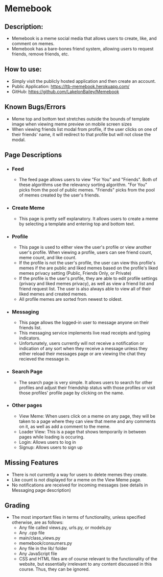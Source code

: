 # Memebook

## Description:
- Memebook is a meme social media that allows users to create, like, and comment on memes.
- Memebook has a bare-bones friend system, allowing users to request friends, remove friends, etc.

## How to use:
- Simply visit the publicly hosted application and then create an account.
- Public Application: https://ltb-memebook.herokuapp.com/
- GitHub: https://github.com/LakelonBailey/Memebook

## Known Bugs/Errors
- Meme top and bottom text stretches outside the bounds of template image when viewing meme preview on mobile screen sizes
- When viewing friends list modal from profile, if the user clicks on one of their friends' name, it will redirect to that profile but will not close the modal.

## Page Descriptions
- ### Feed
    - The feed page allows users to view "For You" and "Friends". Both of these algorithms use the relevancy sorting algorithm. "For You" picks from the pool of public memes. "Friends" picks from the pool of memes created by the user's friends.
- ### Create Meme
    - This page is pretty self explanatory. It allows users to create a meme by selecting a template and entering top and bottom text.
- ### Profile
    - This page is used to either view the user's profile or view another user's profile. When viewing a profile, users can see friend count, meme count, and like count.
    - If the profile is not the user's profile, the user can view this profile's memes if the are public and liked memes based on the profile's liked memes privacy setting (Public, Friends Only, or Private)
    - If the profile is the user's profile, they are able to edit profile settings (privacy and liked memes privacy), as well as view a friend list and friend request list. The user is also always able to view all of their liked memes and created memes.
    - All profile memes are sorted from newest to oldest.
- ### Messaging
    - This page allows the logged-in user to message anyone on their friends list.
    - This messaging service implements live read receipts and typing indicators.
    - Unfortunately, users currently will not receive a notification or indication of any sort when they receive a message unless they either reload their messages page or are viewing the chat they recieved the message in.
- ### Search Page
    - The search page is very simple. It allows users to search for other profiles and adjust their friendship status with those profiles or visit those profiles' profile page by clicking on the name.
- ### Other pages
    - View Meme: When users click on a meme on any page, they will be taken to a page where they can view that meme and any comments on it, as well as add a comment to the meme.
    - Loader View: This is a page that shows temporarily in between pages while loading is occuring.
    - Login: Allows users to log in
    - Signup: Allows users to sign up

## Missing Features
- There is not currently a way for users to delete memes they create.
- Like count is not displayed for a meme on the View Meme page.
- No notifications are received for incoming messages (see details in Messaging page description)

## Grading
- The most important files in terms of functionality, unless specified otherwise, are as follows:
    - Any file called views.py, urls.py, or models.py
    - Any .cpp file
    - main/class_views.py
    - memebook/consumers.py
    - Any file in the lib/ folder
    - Any JavaScript file
    - CSS and HTML files are of course relevant to the functionality of the website, but essentially irrelevant to any content discussed in this course. Thus, they can be ignored.
